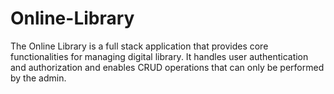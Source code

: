 # Online-Library
The Online Library is a full stack application that provides core functionalities for managing digital library. It handles user authentication and authorization and enables CRUD operations that can only be performed by the admin.
